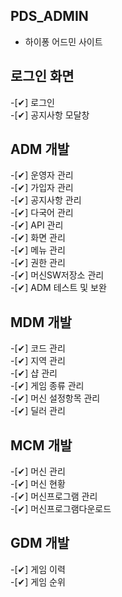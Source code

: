 ## PDS_ADMIN

- 하이퐁 어드민 사이트

## 로그인 화면

-[✔] 로그인  
-[✔] 공지사항 모달창

## ADM 개발

-[✔] 운영자 관리  
-[✔] 가입자 관리  
-[✔] 공지사항 관리  
-[✔] 다국어 관리  
-[✔] API 관리  
-[✔] 화면 관리  
-[✔] 메뉴 관리  
-[✔] 권한 관리  
-[✔] 머신SW저장소 관리  
-[✔] ADM 테스트 및 보완

## MDM 개발

-[✔] 코드 관리  
-[✔] 지역 관리  
-[✔] 샵 관리  
-[✔] 게임 종류 관리  
-[✔] 머신 설정항목 관리  
-[✔] 딜러 관리  


## MCM 개발
-[✔] 머신 관리  
-[✔] 머신 현황  
-[✔] 머신프로그램 관리  
-[✔] 머신프로그램다운로드  


## GDM 개발
-[✔] 게임 이력  
-[✔] 게임 순위  
